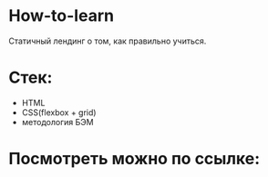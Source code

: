 # How-to-learn
Статичный лендинг о том, как правильно учиться.

# Стек:
- HTML
- CSS(flexbox + grid)
- методология БЭМ

# Посмотреть можно по ссылке:
